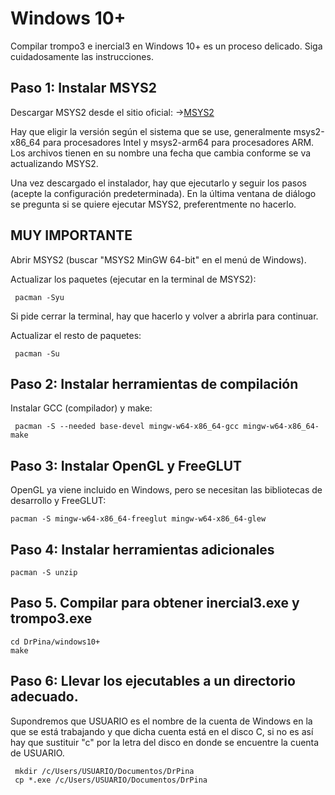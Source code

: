 # Windows 10+

Compilar trompo3 e inercial3 en Windows 10+ es un proceso delicado.
Siga cuidadosamente las instrucciones.

## Paso 1: Instalar MSYS2

Descargar MSYS2 desde el sitio oficial:
→[MSYS2](https://www.msys2.org/)

Hay que eligir la versión según el sistema que se use, generalmente msys2-x86_64 para procesadores Intel y msys2-arm64 para procesadores ARM.  Los archivos tienen en su nombre una fecha que cambia conforme se va actualizando MSYS2.

Una vez descargado el instalador, hay que ejecutarlo y seguir los pasos (acepte la configuración predeterminada).  En la última ventana de diálogo se pregunta si se quiere ejecutar MSYS2, preferentmente no hacerlo.

## MUY IMPORTANTE
Abrir MSYS2 (buscar "MSYS2 MinGW 64-bit" en el menú de Windows).


Actualizar los paquetes (ejecutar en la terminal de MSYS2):
```console
 pacman -Syu
```
Si pide cerrar la terminal, hay que hacerlo y volver a abrirla para continuar.

Actualizar el resto de paquetes:

```console
 pacman -Su
```

## Paso 2: Instalar herramientas de compilación
Instalar GCC (compilador) y make:

```console
 pacman -S --needed base-devel mingw-w64-x86_64-gcc mingw-w64-x86_64-make
```

## Paso 3: Instalar OpenGL y FreeGLUT
OpenGL ya viene incluido en Windows, pero se necesitan las bibliotecas de desarrollo y FreeGLUT:

```console
pacman -S mingw-w64-x86_64-freeglut mingw-w64-x86_64-glew
```
## Paso 4: Instalar herramientas adicionales

```console
pacman -S unzip
```

## Paso 5. Compilar para obtener inercial3.exe y trompo3.exe

```console
cd DrPina/windows10+
make
```
## Paso 6:  Llevar los ejecutables a un directorio adecuado.

Supondremos que USUARIO es el nombre de la cuenta de Windows en la que se está trabajando y 
que dicha cuenta está en el disco C, si no es así hay que sustituir "c"  por la letra del 
disco en donde se encuentre la cuenta de USUARIO.

```console
 mkdir /c/Users/USUARIO/Documentos/DrPina
 cp *.exe /c/Users/USUARIO/Documentos/DrPina
```

